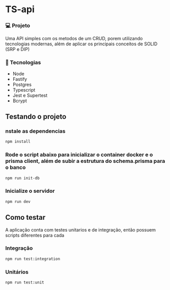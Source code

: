 # TS-api

### 💻 Projeto

Uma API simples com os metodos de um CRUD, porem utilizando tecnologias modernas, além de aplicar os principais conceitos de SOLID (SRP e DIP)

### 🚀 Tecnologias

- Node
- Fastify
- Postgres
- Typescript
- Jest e Supertest
- Bcrypt

## Testando o projeto

### nstale as dependencias

```bash
npm install
```

### Rode o script abaixo para inicializar o container docker e o prisma client, além de subir a estrutura do schema.prisma para o banco

```bash
npm run init-db
```

### Inicialize o servidor

```bash
npm run dev
```

## Como testar

A aplicação conta com testes unitarios e de integração, então possuem scripts diferentes para cada

### Integração

```bash
npm run test:integration
```

### Unitários

```bash
npm run test:unit
```
